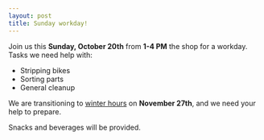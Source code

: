 ```yaml
---
layout: post
title: Sunday workday!
---
```

Join us this __Sunday, October 20th__ from __1-4 PM__ the shop for a workday. Tasks we need help with:
* Stripping bikes
* Sorting parts
* General cleanup

We are transitioning to [winter hours](/news/2013/10/07/winter-at-the-bike-pit.html) on __November 27th__, and 
we need your help to prepare.

Snacks and beverages will be provided.

<span class='icon-heart'></span>
